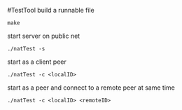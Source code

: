 #TestTool
build a runnable file
```
make
```
start server on public net 
```
./natTest -s
```
start as a client peer
```
./natTest -c <localID>
```

start as a peer and connect to a remote peer at same time
```
./natTest -c <localID> <remoteID>
```
